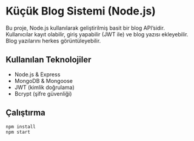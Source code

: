 # Küçük Blog Sistemi (Node.js)

Bu proje, Node.js kullanılarak geliştirilmiş basit bir blog API’sidir.  
Kullanıcılar kayıt olabilir, giriş yapabilir (JWT ile) ve blog yazısı ekleyebilir.  
Blog yazılarını herkes görüntüleyebilir.

## Kullanılan Teknolojiler
- Node.js & Express
- MongoDB & Mongoose
- JWT (kimlik doğrulama)
- Bcrypt (şifre güvenliği)

## Çalıştırma
```bash
npm install
npm start